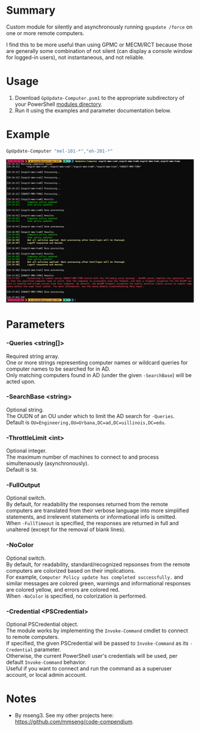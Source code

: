 # Summary
Custom module for silently and asynchronously running `gpupdate /force` on one or more remote computers.  

I find this to be more useful than using GPMC or MECM/RCT because those are generally some combination of not silent (can display a console window for logged-in users), not instantaneous, and not reliable.  

# Usage
1. Download `GpUpdate-Computer.psm1` to the appropriate subdirectory of your PowerShell [modules directory](https://github.com/engrit-illinois/how-to-install-a-custom-powershell-module).
2. Run it using the examples and parameter documentation below.

# Example
```powershell
GpUpdate-Computer "mel-101-*","eh-201-*"
```

<img src='./example.png' />

# Parameters

### -Queries \<string[]\>
Required string array.  
One or more strings representing computer names or wildcard queries for computer names to be searched for in AD.  
Only matching computers found in AD (under the given `-SearchBase`) will be acted upon.  

### -SearchBase \<string\>
Optional string.  
The OUDN of an OU under which to limit the AD search for `-Queries`.  
Default is `OU=Engineering,OU=Urbana,DC=ad,DC=uillinois,DC=edu`.  

### -ThrottleLimit \<int\>
Optional integer.  
The maximum number of machines to connect to and process simultenaously (asynchronously).  
Default is `50`.  

### -FullOutput
Optional switch.  
By default, for readability the responses returned from the remote computers are translated from their verbose language into more simplified statements, and irrelevent statements or informational info is omitted.  
When `-FullTimeout` is specified, the responses are returned in full and unaltered (except for the removal of blank lines).  

### -NoColor
Optional switch.  
By default, for readability, standard/recognized repsonses from the remote computers are colorized based on their implications.  
For example, `Computer Policy update has completed successfully.` and similar messages are colored green, warnings and informational responses are colored yellow, and errors are colored red.  
When `-NoColor` is specified, no colorization is performed.  

### -Credential \<PSCredential\>
Optional PSCredential object.  
The module works by implementing the `Invoke-Command` cmdlet to connect to remote computers.  
If specified, the given PSCredential will be passed to `Invoke-Command` as its `-Credential` parameter.  
Otherwise, the current PowerShell user's credentials will be used, per default `Invoke-Command` behavior.  
Useful if you want to connect and run the command as a superuser account, or local admin account.  

# Notes
- By mseng3. See my other projects here: https://github.com/mmseng/code-compendium.